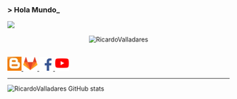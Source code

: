 ### > Hola Mundo_ 
![](https://visitor-badge.glitch.me/badge?page_id=RicardoValladares)

<p align="center"><img src="https://github-readme-stats.vercel.app/api?username=RicardoValladares&show_icons=true&theme=tokyonight" alt="RicardoValladares" /></p>
<br>
<a href="http://multiplataformaprogramacion.blogspot.com/">
  <img width="32px" src="https://raw.githubusercontent.com/RicardoValladares/RicardoValladares/main/blog.jpg" />
</a>
<a href="https://gitlab.com/RicardoValladares">
  <img width="32px" src="https://raw.githubusercontent.com/RicardoValladares/RicardoValladares/main/gitlab.png" />
</a>
<a href="https://www.facebook.com/Ryck.1992/">
  <img width="32px" src="https://raw.githubusercontent.com/RicardoValladares/RicardoValladares/main/facebook.png" />
</a>
<a href="https://www.youtube.com/user/SuperValladares">
  <img width="32px" src="https://raw.githubusercontent.com/RicardoValladares/RicardoValladares/main/youtube.png" />
</a>

<hr>

![RicardoValladares GitHub stats](https://github-readme-stats.vercel.app/api/top-langs/?username=RicardoValladares&show_icons=true&theme=tokyonight)
